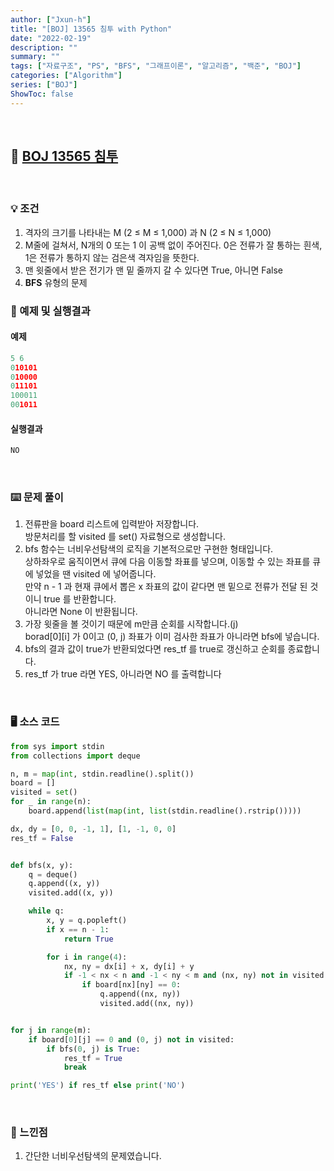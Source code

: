 ```yaml
---
author: ["Jxun-h"]
title: "[BOJ] 13565 침투 with Python"
date: "2022-02-19"
description: ""
summary: ""
tags: ["자료구조", "PS", "BFS", "그래프이론", "알고리즘", "백준", "BOJ"]
categories: ["Algorithm"]
series: ["BOJ"]
ShowToc: false
---
```


<br>

## 📌 <a href="https://www.acmicpc.net/problem/13565" target="_blank">BOJ 13565 침투</a>

<br>

### 💡 조건

1.  격자의 크기를 나타내는 M (2 ≤ M ≤ 1,000) 과 N (2 ≤ N ≤ 1,000)
2.  M줄에 걸쳐서, N개의 0 또는 1 이 공백 없이 주어진다. 0은 전류가 잘 통하는 흰색, 1은 전류가 통하지 않는 검은색 격자임을 뜻한다.
3.  맨 윗줄에서 받은 전기가 맨 밑 줄까지 갈 수 있다면 True, 아니면 False
4.  **BFS** 유형의 문제

### 🔖 예제 및 실행결과

#### 예제

```py
5 6
010101
010000
011101
100011
001011
```

#### 실행결과

```py
NO
```

<br>

### ⌨️ 문제 풀이

1.  전류판을 board 리스트에 입력받아 저장합니다.  
    방문처리를 할 visited 를 set() 자료형으로 생성합니다.
2.  bfs 함수는 너비우선탐색의 로직을 기본적으로만 구현한 형태입니다.  
    상하좌우로 움직이면서 큐에 다음 이동할 좌표를 넣으며, 이동할 수 있는 좌표를 큐에 넣었을 땐 visited 에 넣어줍니다.  
    만약 n - 1 과 현재 큐에서 뽑은 x 좌표의 값이 같다면 맨 밑으로 전류가 전달 된 것이니 true 를 반환합니다.  
    아니라면 None 이 반환됩니다.
3.  가장 윗줄을 볼 것이기 때문에 m만큼 순회를 시작합니다.(j)  
    borad\[0\]\[i\] 가 0이고 (0, j) 좌표가 이미 검사한 좌표가 아니라면 bfs에 넣습니다.
4.  bfs의 결과 값이 true가 반환되었다면 res\_tf 를 true로 갱신하고 순회를 종료합니다.
5.  res\_tf 가 true 라면 YES, 아니라면 NO 를 출력합니다


<br>

### 🖥 소스 코드

```py
from sys import stdin
from collections import deque

n, m = map(int, stdin.readline().split())
board = []
visited = set()
for _ in range(n):
    board.append(list(map(int, list(stdin.readline().rstrip()))))

dx, dy = [0, 0, -1, 1], [1, -1, 0, 0]
res_tf = False


def bfs(x, y):
    q = deque()
    q.append((x, y))
    visited.add((x, y))

    while q:
        x, y = q.popleft()
        if x == n - 1:
            return True

        for i in range(4):
            nx, ny = dx[i] + x, dy[i] + y
            if -1 < nx < n and -1 < ny < m and (nx, ny) not in visited:
                if board[nx][ny] == 0:
                    q.append((nx, ny))
                    visited.add((nx, ny))


for j in range(m):
    if board[0][j] == 0 and (0, j) not in visited:
        if bfs(0, j) is True:
            res_tf = True
            break

print('YES') if res_tf else print('NO')
```

<br>

### 💾 느낀점

1.  간단한 너비우선탐색의 문제였습니다.